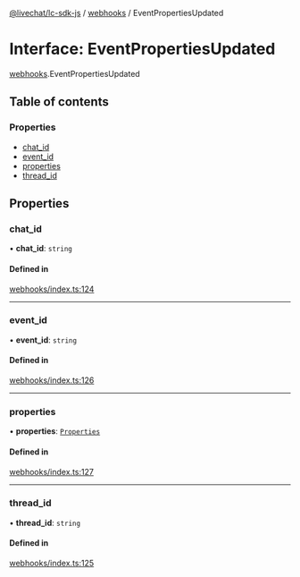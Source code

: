 [@livechat/lc-sdk-js](../README.md) / [webhooks](../modules/webhooks.md) / EventPropertiesUpdated

# Interface: EventPropertiesUpdated

[webhooks](../modules/webhooks.md).EventPropertiesUpdated

## Table of contents

### Properties

- [chat\_id](webhooks.EventPropertiesUpdated.md#chat_id)
- [event\_id](webhooks.EventPropertiesUpdated.md#event_id)
- [properties](webhooks.EventPropertiesUpdated.md#properties)
- [thread\_id](webhooks.EventPropertiesUpdated.md#thread_id)

## Properties

### chat\_id

• **chat\_id**: `string`

#### Defined in

[webhooks/index.ts:124](https://github.com/livechat/lc-sdk-js/blob/125a327/src/webhooks/index.ts#L124)

___

### event\_id

• **event\_id**: `string`

#### Defined in

[webhooks/index.ts:126](https://github.com/livechat/lc-sdk-js/blob/125a327/src/webhooks/index.ts#L126)

___

### properties

• **properties**: [`Properties`](webhooks_structures_structures.Properties.md)

#### Defined in

[webhooks/index.ts:127](https://github.com/livechat/lc-sdk-js/blob/125a327/src/webhooks/index.ts#L127)

___

### thread\_id

• **thread\_id**: `string`

#### Defined in

[webhooks/index.ts:125](https://github.com/livechat/lc-sdk-js/blob/125a327/src/webhooks/index.ts#L125)
